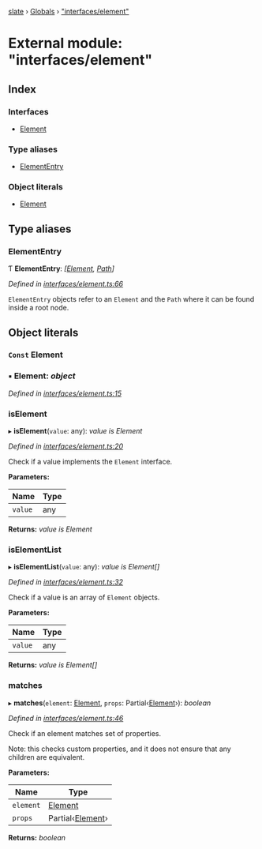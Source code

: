 [slate](../README.md) › [Globals](../globals.md) › ["interfaces/element"](_interfaces_element_.md)

# External module: "interfaces/element"

## Index

### Interfaces

* [Element](../interfaces/_interfaces_element_.element.md)

### Type aliases

* [ElementEntry](_interfaces_element_.md#elemententry)

### Object literals

* [Element](_interfaces_element_.md#const-element)

## Type aliases

###  ElementEntry

Ƭ **ElementEntry**: *[[Element](../interfaces/_interfaces_element_.element.md), [Path](_interfaces_path_.md#path)]*

*Defined in [interfaces/element.ts:66](https://github.com/horacioh/slate/blob/b3461bd5/packages/slate/src/interfaces/element.ts#L66)*

`ElementEntry` objects refer to an `Element` and the `Path` where it can be
found inside a root node.

## Object literals

### `Const` Element

### ▪ **Element**: *object*

*Defined in [interfaces/element.ts:15](https://github.com/horacioh/slate/blob/b3461bd5/packages/slate/src/interfaces/element.ts#L15)*

###  isElement

▸ **isElement**(`value`: any): *value is Element*

*Defined in [interfaces/element.ts:20](https://github.com/horacioh/slate/blob/b3461bd5/packages/slate/src/interfaces/element.ts#L20)*

Check if a value implements the `Element` interface.

**Parameters:**

Name | Type |
------ | ------ |
`value` | any |

**Returns:** *value is Element*

###  isElementList

▸ **isElementList**(`value`: any): *value is Element[]*

*Defined in [interfaces/element.ts:32](https://github.com/horacioh/slate/blob/b3461bd5/packages/slate/src/interfaces/element.ts#L32)*

Check if a value is an array of `Element` objects.

**Parameters:**

Name | Type |
------ | ------ |
`value` | any |

**Returns:** *value is Element[]*

###  matches

▸ **matches**(`element`: [Element](../interfaces/_interfaces_element_.element.md), `props`: Partial‹[Element](../interfaces/_interfaces_element_.element.md)›): *boolean*

*Defined in [interfaces/element.ts:46](https://github.com/horacioh/slate/blob/b3461bd5/packages/slate/src/interfaces/element.ts#L46)*

Check if an element matches set of properties.

Note: this checks custom properties, and it does not ensure that any
children are equivalent.

**Parameters:**

Name | Type |
------ | ------ |
`element` | [Element](../interfaces/_interfaces_element_.element.md) |
`props` | Partial‹[Element](../interfaces/_interfaces_element_.element.md)› |

**Returns:** *boolean*
